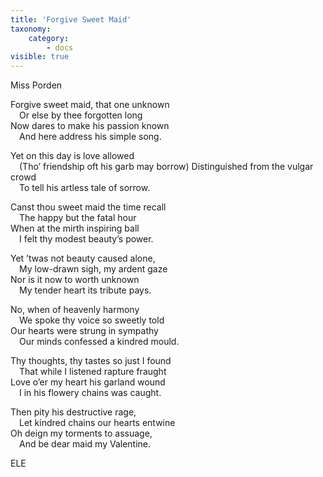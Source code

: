 ```yaml
---
title: 'Forgive Sweet Maid'
taxonomy:
    category:
        - docs
visible: true
---
```


<div class="author">Miss Porden</div>

Forgive sweet maid, that one unknown  
&emsp;Or else by thee forgotten long  
Now dares to make his passion known  
&emsp;And here address his simple song.  

Yet on this day is love allowed  
&emsp;(Tho’ friendship oft his garb may borrow)
Distinguished from the vulgar crowd  
&emsp;To tell his artless tale of sorrow.  

Canst thou sweet maid the time recall  
&emsp;The happy but the fatal hour  
When at the mirth inspiring ball  
&emsp;I felt thy modest beauty’s power.  

Yet ’twas not beauty caused alone,  
&emsp;My low-drawn sigh, my ardent gaze  
Nor is it now to worth unknown  
&emsp;My tender heart its tribute pays.  

No, when of heavenly harmony  
&emsp;We spoke thy voice so sweetly told  
Our hearts were strung in sympathy  
&emsp;Our minds confessed a kindred mould.  

Thy thoughts, thy tastes so just I found  
&emsp;That while I listened rapture fraught  
Love o’er my heart his garland wound  
&emsp;I in his flowery chains was caught.

Then pity his destructive rage,  
&emsp;Let kindred chains our hearts entwine  
Oh deign my torments to assuage,  
&emsp;And be dear maid my Valentine.

ELE